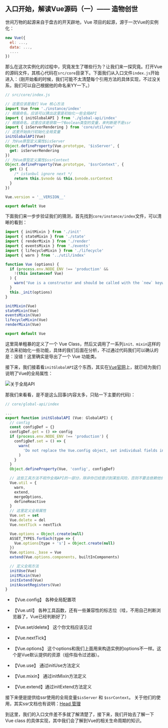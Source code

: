 ## 入口开始，解读Vue源码（一）—— 造物创世

世间万物的起源来自于盘古的开天辟地，Vue 项目的起源，源于一次Vue的实例化：
```js
new Vue({
  el: ...,
  data: ...,
  ....
})
```

那么在这次实例化的过程中，究竟发生了哪些行为？让我们来一探究竟。打开Vue的源码文件，其核心代码在```src/core```目录下。下面我们从入口文件```index.js```开始进入：（刚开始看的时候，我们可能不太清楚每个引用方法的具体实现，不过没关系，我们可以自己根据他的命名来YY一下。）
```js
// src/core/index.js

// 这里应该是我们 Vue 核心方法
import Vue from './instance/index'
// 根据命名，应该可以猜出这里是初始化一些全局API
import { initGlobalAPI } from './global-api/index'
// 根据命名，这里应该是获取一个Boolean类型的变量，来判断是不是ssr
import { isServerRendering } from 'core/util/env'
// 这里开始执行初始化全局变量
initGlobalAPI(Vue)
// 为Vue原型定义属性$isServer
Object.defineProperty(Vue.prototype, '$isServer', {
  get: isServerRendering
})
// 为Vue原型定义属性$ssrContext
Object.defineProperty(Vue.prototype, '$ssrContext', {
  get () {
    /* istanbul ignore next */
    return this.$vnode && this.$vnode.ssrContext
  }
})

Vue.version = '__VERSION__'

export default Vue
```

下面我们来一步步验证我们的猜测，首先找到```core/instance/index```文件，可以清晰的看到：
```js
import { initMixin } from './init'
import { stateMixin } from './state'
import { renderMixin } from './render'
import { eventsMixin } from './events'
import { lifecycleMixin } from './lifecycle'
import { warn } from '../util/index'

function Vue (options) {
  if (process.env.NODE_ENV !== 'production' &&
    !(this instanceof Vue)
  ) {
    warn('Vue is a constructor and should be called with the `new` keyword')
  }
  this._init(options)
}

initMixin(Vue)
stateMixin(Vue)
eventsMixin(Vue)
lifecycleMixin(Vue)
renderMixin(Vue)

export default Vue
```

这里简单粗暴的定义了一个 Vue Class，然后又调用了一系列```init、mixin```这样的方法来初始化一些功能，具体的我们后面在分析，不过通过代码我们可以确认的是：没错！这里确实是导出了一个 Vue 功能类。

接下来，我们接着看```initGlobalAPI```这个东西，其实在[Vue官网](https://cn.vuejs.org/v2/api/#%E5%85%A8%E5%B1%80-API)上，就已经为我们说明了Vue的全局属性：

![关于全局API](http://img.souche.com/f2e/40097b8962a70f85e84545a6838333bd.png)

那我们来看看，是不是这么回事(内容太多，只贴一下主要的代码)：
```js
// core/global-api/index

...
export function initGlobalAPI (Vue: GlobalAPI) {
  // config
  const configDef = {}
  configDef.get = () => config
  if (process.env.NODE_ENV !== 'production') {
    configDef.set = () => {
      warn(
        'Do not replace the Vue.config object, set individual fields instead.'
      )
    }
  }
  Object.defineProperty(Vue, 'config', configDef)

  // 这些工具方法不视作全局API的一部分，除非你已经意识到某些风险，否则不要去依赖他们
  Vue.util = {
    warn,
    extend,
    mergeOptions,
    defineReactive
  }
  // 这里定义全局属性
  Vue.set = set
  Vue.delete = del
  Vue.nextTick = nextTick

  Vue.options = Object.create(null)
  ASSET_TYPES.forEach(type => {
    Vue.options[type + 's'] = Object.create(null)
  })
  Vue.options._base = Vue
  extend(Vue.options.components, builtInComponents)

  // 定义全局方法
  initUse(Vue)
  initMixin(Vue)
  initExtend(Vue)
  initAssetRegisters(Vue)
}

```
* 【Vue.config】 各种全局配置项

* 【Vue.util】 各种工具函数，还有一些兼容性的标志位（哇，不用自己判断浏览器了，Vue已经判断好了）

* 【Vue.set/delete】 这个你文档应该见过

* 【Vue.nextTick】

* 【Vue.options】 这个options和我们上面用来构造实例的options不一样。这个是Vue默认提供的资源（组件指令过滤器）。

* 【Vue.use】 通过initUse方法定义

* 【Vue.mixin】 通过initMixin方法定义

* 【Vue.extend】通过initExtend方法定义


接下来便是提供给ssr使用的全局变量```$isServer``` 和 ```$ssrContext```。 关于他们的使用，其实ssr文档也有说明：[Head 管理](https://ssr.vuejs.org/zh/head.html)

到这里，我们的入口文件差不多就了解清楚了，接下来，我们开始去了解一下 Vue class 的具体实现，其中我们会了解到Vue的相关生命周期的知识。
